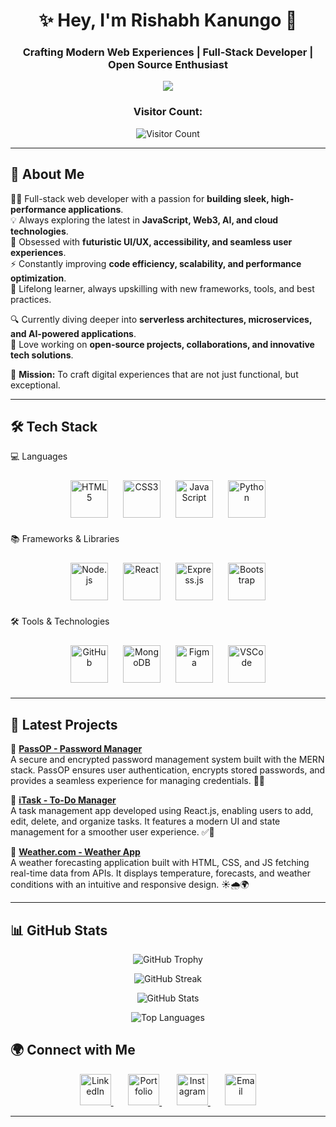 <h1 align="center">✨ Hey, I'm Rishabh Kanungo 🚀</h1>
<h3 align="center">Crafting Modern Web Experiences | Full-Stack Developer | Open Source Enthusiast</h3>

<p align="center">
  <img src="https://readme-typing-svg.herokuapp.com?font=Inter&size=22&pause=1000&color=00F7D1&center=true&vCenter=true&width=500&lines=Full-Stack+Web+Developer;Mern-Stack+Web+Developer;Frontend+Web+Developer;Building+Scalable+Web+Apps;Exploring+New+Technologies" />
</p>

<h3 align="center">Visitor Count:</h3>
<p align="center">
  <img src="https://profile-counter.glitch.me/Rish03abh/count.svg" alt="Visitor Count" />
</p>

---

## 🚀 About Me  



👨‍💻 Full-stack web developer with a passion for **building sleek, high-performance applications**.  
💡 Always exploring the latest in **JavaScript, Web3, AI, and cloud technologies**.  
🎨 Obsessed with **futuristic UI/UX, accessibility, and seamless user experiences**.  
⚡ Constantly improving **code efficiency, scalability, and performance optimization**.  
📖 Lifelong learner, always upskilling with new frameworks, tools, and best practices.  

🔍 Currently diving deeper into **serverless architectures, microservices, and AI-powered applications**.  
🚀 Love working on **open-source projects, collaborations, and innovative tech solutions**.  

🎯 **Mission:** To craft digital experiences that are not just functional, but exceptional.  

---

## 🛠 Tech Stack  

💻 Languages  
<p align="center"> 
  <img src="https://cdn.jsdelivr.net/gh/devicons/devicon@latest/icons/html5/html5-original.svg" alt="HTML5" width="60" height="60" style="margin: 10px;"/> 
  <img src="https://cdn.jsdelivr.net/gh/devicons/devicon@latest/icons/css3/css3-original.svg" alt="CSS3" width="60" height="60" style="margin: 10px;"/> 
  <img src="https://cdn.jsdelivr.net/gh/devicons/devicon@latest/icons/javascript/javascript-original.svg" alt="JavaScript" width="60" height="60" style="margin: 10px;"/> 
  <img src="https://cdn.jsdelivr.net/gh/devicons/devicon@latest/icons/python/python-original.svg" alt="Python" width="60" height="60" style="margin: 10px;"/> 
</p>

📚 Frameworks & Libraries  
<p align="center"> 
  <img src="https://cdn.jsdelivr.net/gh/devicons/devicon@latest/icons/nodejs/nodejs-original.svg" alt="Node.js" width="60" height="60" style="margin: 10px;"/> 
  <img src="https://cdn.jsdelivr.net/gh/devicons/devicon@latest/icons/react/react-original.svg" alt="React" width="60" height="60" style="margin: 10px;"/> 
  <img src="https://skillicons.dev/icons?i=express" alt="Express.js" width="60" height="60" style="margin: 10px;"/> 
  <img src="https://cdn.jsdelivr.net/gh/devicons/devicon@latest/icons/bootstrap/bootstrap-original.svg" alt="Bootstrap" width="60" height="60" style="margin: 10px;"/> 
</p>

🛠 Tools & Technologies  
<p align="center"> 
  <img src="https://skillicons.dev/icons?i=github" alt="GitHub" width="60" height="60" style="margin: 10px;"/> 
  <img src="https://cdn.jsdelivr.net/gh/devicons/devicon@latest/icons/mongodb/mongodb-original.svg" alt="MongoDB" width="60" height="60" style="margin: 10px;"/> 
  <img src="https://cdn.jsdelivr.net/gh/devicons/devicon@latest/icons/figma/figma-original.svg" alt="Figma" width="60" height="60" style="margin: 10px;"/> 
  <img src="https://cdn.jsdelivr.net/gh/devicons/devicon@latest/icons/vscode/vscode-original.svg" alt="VSCode" width="60" height="60" style="margin: 10px;"/> 
</p>

---

## 🚀 Latest Projects  

🔹 **[PassOP - Password Manager](https://github.com/Rish03abh/PassOP-mongodb)**  
A secure and encrypted password management system built with the MERN stack. PassOP ensures user authentication, encrypts stored passwords, and provides a seamless experience for managing credentials. 🔐✨  

🔹 **[iTask - To-Do Manager](https://github.com/Rish03abh/iTask---Manager-React.js-)**  
A task management app developed using React.js, enabling users to add, edit, delete, and organize tasks. It features a modern UI and state management for a smoother user experience. ✅📅  

🔹 **[Weather.com - Weather App](https://github.com/Rish03abh/weather.com)**  
A weather forecasting application built with HTML, CSS, and JS fetching real-time data from APIs. It displays temperature, forecasts, and weather conditions with an intuitive and responsive design. ☀️🌧️🌍  

---
## 📊 GitHub Stats

<p align="center">
  <img src="https://github-profile-trophy.vercel.app/?username=Rish03abh&theme=radical&no-bg=true&no-frame=true&column=3" alt="GitHub Trophy" />
</p>

<p align="center">
  <img src="https://github-readme-streak-stats.herokuapp.com/?user=Rish03abh&theme=radical&date_format=M%20j%5B%2C%20Y%5D" alt="GitHub Streak" />
</p>

<p align="center">
  <img src="https://github-readme-stats.vercel.app/api?username=Rish03abh&show_icons=true&theme=radical" alt="GitHub Stats" />
</p>

<p align="center">
  <img src="https://github-readme-stats.vercel.app/api/top-langs/?username=Rish03abh&layout=compact&theme=radical" alt="Top Languages" />
</p>


## 🌍 Connect with Me  

<p align="center">
  <a href="https://www.linkedin.com/in/rishabh-kanungo-ab5864257/" target="_blank"> 
    <img src="https://cdn.jsdelivr.net/gh/devicons/devicon@latest/icons/linkedin/linkedin-original.svg" alt="LinkedIn" width="50" height="50"/> 
  </a>  
  &nbsp;&nbsp;&nbsp;&nbsp;&nbsp;

  <a href="https://rishabhkanungo03.netlify.app/" target="_blank"> 
    <img src="https://cdn-icons-png.flaticon.com/512/3135/3135715.png" alt="Portfolio" width="50" height="50"/> 
  </a>  
  &nbsp;&nbsp;&nbsp;&nbsp;&nbsp;

  <a href="https://www.instagram.com/_rishabh_kanungo/?hl=en" target="_blank"> 
    <img src="https://upload.wikimedia.org/wikipedia/commons/a/a5/Instagram_icon.png" alt="Instagram" width="50" height="50"/> 
  </a>  
  &nbsp;&nbsp;&nbsp;&nbsp;&nbsp;

  <a href="mailto:rishabhkanungo731@gmail.com" target="_blank">  
    <img src="https://upload.wikimedia.org/wikipedia/commons/4/4e/Gmail_Icon.png" alt="Email" width="50" height="50"/>  
  </a> 
</p>

---

